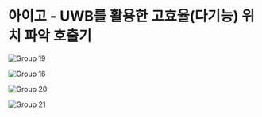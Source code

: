 # 아이고 - UWB를 활용한 고효율(다기능) 위치 파악 호출기

![Group 19](https://user-images.githubusercontent.com/84652886/191813534-83312213-d6ed-4c3e-bc3f-88fe0bb5d720.png)


![Group 16](https://user-images.githubusercontent.com/84652886/191813248-90da37fb-41dc-47de-992d-7a6f430ddee8.png)


![Group 20](https://user-images.githubusercontent.com/84652886/191813607-9b415910-6ae3-4b61-bce8-d7d0834ac915.png)


![Group 21](https://user-images.githubusercontent.com/84652886/191813617-2b6ad840-37a0-4610-a0e1-f61932f5da98.png)
